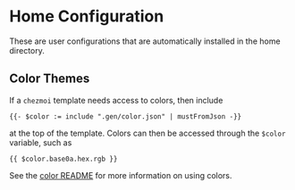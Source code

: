 # Home Configuration

These are user configurations that are automatically installed in the home
directory.



## Color Themes

If a `chezmoi` template needs access to colors, then include

```
{{- $color := include ".gen/color.json" | mustFromJson -}}
```

at the top of the template. Colors can then be accessed through the `$color`
variable, such as

```
{{ $color.base0a.hex.rgb }}
```

See the [color README](dot_config/exact_color/README.md) for more information
on using colors.
